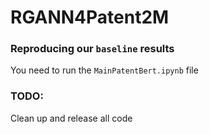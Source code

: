 # RGANN4Patent2M

### Reproducing our `baseline` results
You need to run the `MainPatentBert.ipynb` file


### TODO:
Clean up and release all code
